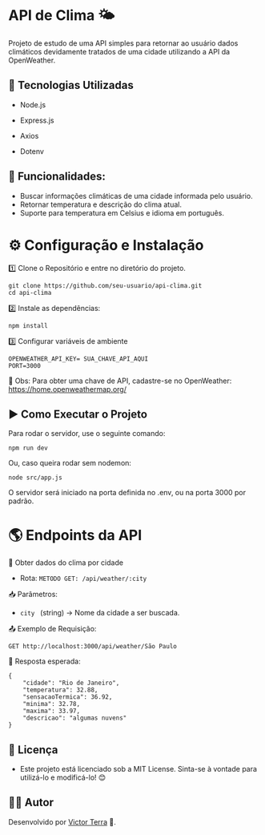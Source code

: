 
# API de Clima 🌤️

Projeto de estudo de uma API simples para retornar ao usuário dados climáticos devidamente tratados de uma cidade utilizando a API da OpenWeather.

## 🚀 Tecnologias Utilizadas

- Node.js

- Express.js

- Axios

- Dotenv



## 📌 Funcionalidades:
- Buscar informações climáticas de uma cidade informada pelo usuário.
- Retornar temperatura e descrição do clima atual.
- Suporte para temperatura em Celsius e idioma em português.

# ⚙️ Configuração e Instalação

1️⃣ Clone o Repositório e entre no diretório do projeto.

```
git clone https://github.com/seu-usuario/api-clima.git
cd api-clima

```

2️⃣ Instale as dependências:

```
npm install
```

3️⃣ Configurar variáveis de ambiente

```
OPENWEATHER_API_KEY= SUA_CHAVE_API_AQUI
PORT=3000
```
🔑 Obs: Para obter uma chave de API, cadastre-se no OpenWeather: https://home.openweathermap.org/

## ▶️ Como Executar o Projeto

Para rodar o servidor, use o seguinte comando:

```
npm run dev
```
Ou, caso queira rodar sem nodemon:

```
node src/app.js
```
O servidor será iniciado na porta definida no .env, ou na porta 3000 por padrão.
# 🌎 Endpoints da API

🔹 Obter dados do clima por cidade

- Rota: ```METODO GET: /api/weather/:city ```

📥 Parâmetros:

- ```city ``` (string) → Nome da cidade a ser buscada.

📤 Exemplo de Requisição:

```
GET http://localhost:3000/api/weather/São Paulo
```

🔄 Resposta esperada:

```
{
    "cidade": "Rio de Janeiro",
    "temperatura": 32.88,
    "sensacaoTermica": 36.92,
    "minima": 32.78,
    "maxima": 33.97,
    "descricao": "algumas nuvens"
}
```
## 📄 Licença

- Este projeto está licenciado sob a MIT License. Sinta-se à vontade para utilizá-lo e modificá-lo! 😊
## 👨‍💻 Autor

Desenvolvido por [Victor Terra](https://victorterradev.com/) 🚀.